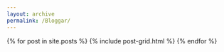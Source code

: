 ```yaml
---
layout: archive
permalink: /Bloggar/
---
```

<div class="tiles">
{% for post in site.posts %}
	{% include post-grid.html %}
{% endfor %}
</div><!-- /.tiles -->
